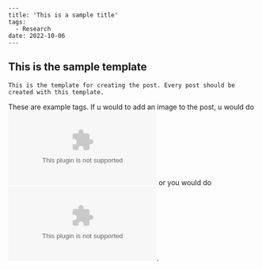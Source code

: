 
```
---
title: 'This is a sample title'
tags:
  - Research
date: 2022-10-06
---
```
    
## This is the sample template
    This is the template for creating the post. Every post should be created with this template. 
These are example tags. If u would to add an image to the post, u would do ![sample image](www.google.com) or you would do ![sample image](www.google.com). 


